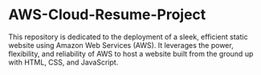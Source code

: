 # AWS-Cloud-Resume-Project
This repository is dedicated to the deployment of a sleek, efficient static website using Amazon Web Services (AWS). It leverages the power, flexibility, and reliability of AWS to host a website built from the ground up with HTML, CSS, and JavaScript.
